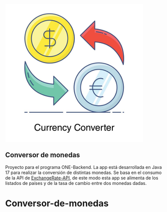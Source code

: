 <img  alt="exchangeimg" width="440px" height="440px" align="center" src="https://raw.githubusercontent.com/PabloSFerreyra/Conversor-de-monedas/main/recursos/images/dollar-with-euro-design-of-currency-converter-concept-icon-vector.jpg" >

## Conversor de monedas

Proyecto para el programa ONE-Backend. La app está desarrollada en Java 17 para realizar la conversión de distintas monedas. Se basa en el consumo de la API de [ExchangeRate-API](https://www.exchangerate-api.com/), de este modo esta app se alimenta de los listados de países y de la tasa de cambio entre dos monedas dadas.


# Conversor-de-monedas
